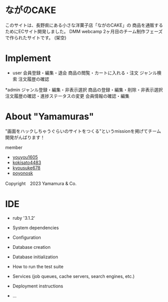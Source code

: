 # ながのCAKE
このサイトは、長野県にある小さな洋菓子店「ながのCAKE」の
商品を通販するためにECサイト開発しました。
DMM webcamp 2ヶ月目のチーム制作フェーズで作られたサイトです。
(架空)

# Implement

* user
会員登録・編集・退会
商品の閲覧・カートに入れる・注文
ジャンル検索
注文履歴の確認

*admin
ジャンル登録・編集・非表示選択
商品の登録・編集・削除・非表示選択
注文履歴の確認・進捗ステータスの変更
会員情報の確認・編集

# About "Yamamuras"
"画面をハックしちゃうぐらいのサイトをつくる"というmissionを掲げてチーム開発がんばります！

member
* [youyou1605](https://github.com/youyou1605)
* [kokisato4483](https://github.com/kokisato4483)
* [kyousuke678](https://github.com/kyousuke678)
* [poyonosk](https://github.com/poyonosk)

Copyright　2023 Yamamura & Co. 

# IDE
* ruby '3.1.2'

* System dependencies

* Configuration

* Database creation

* Database initialization

* How to run the test suite

* Services (job queues, cache servers, search engines, etc.)

* Deployment instructions

* ...
